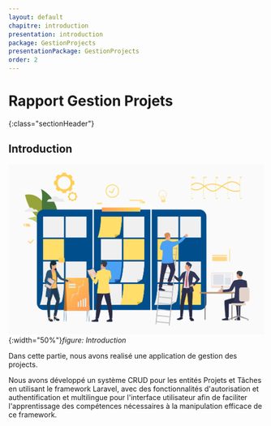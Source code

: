 ```yaml
---
layout: default
chapitre: introduction
presentation: introduction
package: GestionProjects
presentationPackage: GestionProjects
order: 2
---
```

# Rapport Gestion Projets
{:class="sectionHeader"}
<!-- new slide -->
## Introduction
![Introduction](./images/introduction.jpg){:width="50%"}*figure: Introduction*

<!-- note -->

Dans cette partie, nous avons realisé une application de gestion des projects.

Nous avons développé un système CRUD pour les entités Projets et Tâches en utilisant le framework Laravel, avec des fonctionnalités d'autorisation et authentification et multilingue pour l'interface utilisateur afin de faciliter l'apprentissage des compétences nécessaires à la manipulation efficace de ce framework.

<!-- new slide -->
